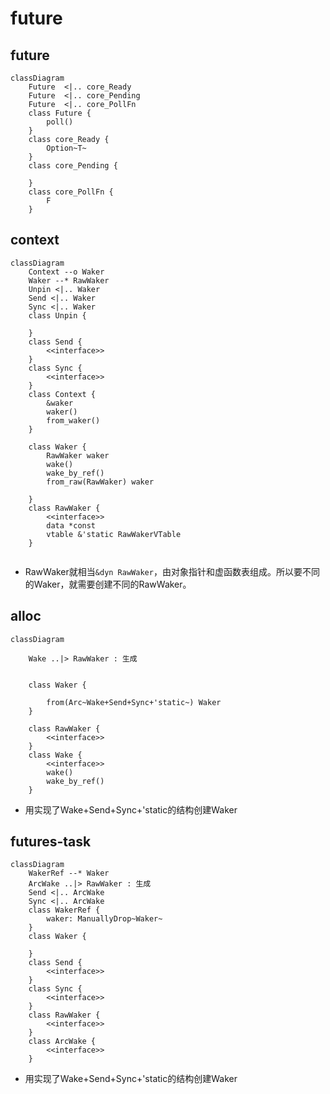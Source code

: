 # future

## future

```mermaid
classDiagram
	Future	<|.. core_Ready
	Future	<|.. core_Pending
	Future	<|.. core_PollFn
	class Future {
		poll()
	}
	class core_Ready {
		Option~T~
	}
	class core_Pending {
		
	}
	class core_PollFn {
		F
	}
```

## context

```mermaid
classDiagram
	Context --o Waker
	Waker --* RawWaker
	Unpin <|.. Waker
	Send <|.. Waker
	Sync <|.. Waker
	class Unpin {
	
	}
	class Send {
		<<interface>>
	}
	class Sync {
		<<interface>>
	}
	class Context {
		&waker
		waker()
		from_waker()
	}
	
	class Waker {
		RawWaker waker 
		wake()
		wake_by_ref()
		from_raw(RawWaker) waker

	}
	class RawWaker {
		<<interface>>
		data *const
		vtable &'static RawWakerVTable
	}
	
```

- RawWaker就相当`&dyn RawWaker`，由对象指针和虚函数表组成。所以要不同的Waker，就需要创建不同的RawWaker。



## alloc

```mermaid
classDiagram

	Wake ..|> RawWaker : 生成


	class Waker {
	
		from(Arc~Wake+Send+Sync+'static~) Waker
	}
	
	class RawWaker {
		<<interface>>
	}
	class Wake {
		<<interface>>
		wake()
		wake_by_ref()
	}
```

- 用实现了Wake+Send+Sync+'static的结构创建Waker





## futures-task

```mermaid
classDiagram
	WakerRef --* Waker
	ArcWake ..|> RawWaker : 生成
	Send <|.. ArcWake
	Sync <|.. ArcWake
	class WakerRef {
		waker: ManuallyDrop~Waker~
	}
	class Waker {
	
	}
	class Send {
		<<interface>>
	}
	class Sync {
		<<interface>>
	}
	class RawWaker {
		<<interface>>
	}
	class ArcWake {
		<<interface>>
	}
```

- 用实现了Wake+Send+Sync+'static的结构创建Waker
